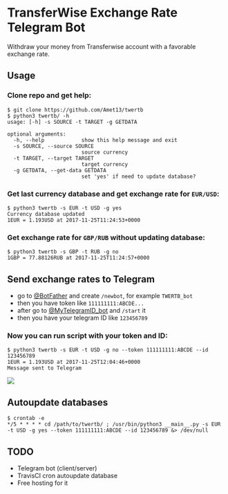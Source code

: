 # TransferWise Exchange Rate Telegram Bot

Withdraw your money from Transferwise account with a favorable exchange rate.

## Usage

### Clone repo and get help:

```
$ git clone https://github.com/Amet13/twertb
$ python3 twertb/ -h
usage: [-h] -s SOURCE -t TARGET -g GETDATA

optional arguments:
  -h, --help            show this help message and exit
  -s SOURCE, --source SOURCE
                        source currency
  -t TARGET, --target TARGET
                        target currency
  -g GETDATA, --get-data GETDATA
                        set 'yes' if need to update database?
```

### Get last currency database and get exchange rate for `EUR/USD`:

```
$ python3 twertb -s EUR -t USD -g yes
Currency database updated
1EUR = 1.193USD at 2017-11-25T11:24:53+0000
```

### Get exchange rate for `GBP/RUB` without updating database:

```
$ python3 twertb -s GBP -t RUB -g no
1GBP = 77.88126RUB at 2017-11-25T11:24:57+0000
```

## Send exchange rates to Telegram

* go to [@BotFather](https://t.me/BotFather) and create `/newbot`, for example `TWERTB_bot`
* then you have token like `111111111:ABCDE...`
* after go to [@MyTelegramID_bot](https://t.me/MyTelegramID_bot) and `/start` it
* then you have your telegram ID like `123456789`

### Now you can run script with your token and ID:

```
$ python3 twertb -s EUR -t USD -g no --token 111111111:ABCDE --id 123456789
1EUR = 1.193USD at 2017-11-25T12:04:46+0000
Message sent to Telegram
```

![](https://raw.githubusercontent.com/Amet13/twertb/master/misc/screenshot.jpg)

## Autoupdate databases

```
$ crontab -e
*/5 * * * * cd /path/to/twertb/ ; /usr/bin/python3 __main__.py -s EUR -t USD -g yes --token 111111111:ABCDE --id 123456789 &> /dev/null
```

## TODO

* Telegram bot (client/server)
* TravisCI cron autoupdate database
* Free hosting for it
